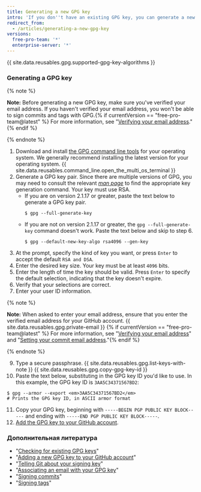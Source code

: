 ```yaml
---
title: Generating a new GPG key
intro: 'If you don''t have an existing GPG key, you can generate a new GPG key to use for signing commits and tags.'
redirect_from:
  - /articles/generating-a-new-gpg-key
versions:
  free-pro-team: '*'
  enterprise-server: '*'
---
```


{{ site.data.reusables.gpg.supported-gpg-key-algorithms }}

### Generating a GPG key

{% note %}

**Note:** Before generating a new GPG key, make sure you've verified your email address. If you haven't verified your email address, you won't be able to sign commits and tags with GPG.{% if currentVersion == "free-pro-team@latest" %} For more information, see "[Verifying your email address](/articles/verifying-your-email-address)."{% endif %}

{% endnote %}

1. Download and install [the GPG command line tools](https://www.gnupg.org/download/) for your operating system. We generally recommend installing the latest version for your operating system.
{{ site.data.reusables.command_line.open_the_multi_os_terminal }}
3. Generate a GPG key pair. Since there are multiple versions of GPG, you may need to consult the relevant [_man page_](https://en.wikipedia.org/wiki/Man_page) to find the appropriate key generation command. Your key must use RSA.
    - If you are on version 2.1.17 or greater, paste the text below to generate a GPG key pair.
      ```shell
      $ gpg --full-generate-key
      ```
    - If you are not on version 2.1.17 or greater, the `gpg --full-generate-key` command doesn't work. Paste the text below and skip to step 6.
      ```shell
      $ gpg --default-new-key-algo rsa4096 --gen-key
      ```
4. At the prompt, specify the kind of key you want, or press `Enter` to accept the default `RSA and DSA`.
5. Enter the desired key size. Your key must be at least `4096` bits.
6. Enter the length of time the key should be valid. Press `Enter` to specify the default selection, indicating that the key doesn't expire.
7. Verify that your selections are correct.
8. Enter your user ID information.

  {% note %}

  **Note:** When asked to enter your email address, ensure that you enter the verified email address for your GitHub account. {{ site.data.reusables.gpg.private-email }} {% if currentVersion == "free-pro-team@latest" %}  For more information, see "[Verifying your email address](/articles/verifying-your-email-address)" and "[Setting your commit email address](/articles/setting-your-commit-email-address)."{% endif %}

  {% endnote %}

9. Type a secure passphrase.
{{ site.data.reusables.gpg.list-keys-with-note }}
{{ site.data.reusables.gpg.copy-gpg-key-id }}
10. Paste the text below, substituting in the GPG key ID you'd like to use. In this example, the GPG key ID is `3AA5C34371567BD2`:
  ```shell
  $ gpg --armor --export <em>3AA5C34371567BD2</em>
  # Prints the GPG key ID, in ASCII armor format
  ```
11. Copy your GPG key, beginning with `-----BEGIN PGP PUBLIC KEY BLOCK-----` and ending with `-----END PGP PUBLIC KEY BLOCK-----`.
12. [Add the GPG key to your GitHub account](/articles/adding-a-new-gpg-key-to-your-github-account).

### Дополнительная литература

* "[Checking for existing GPG keys](/articles/checking-for-existing-gpg-keys)"
* "[Adding a new GPG key to your GitHub account](/articles/adding-a-new-gpg-key-to-your-github-account)"
* "[Telling Git about your signing key](/articles/telling-git-about-your-signing-key)"
* "[Associating an email with your GPG key](/articles/associating-an-email-with-your-gpg-key)"
* "[Signing commits](/articles/signing-commits)"
* "[Signing tags](/articles/signing-tags)"
